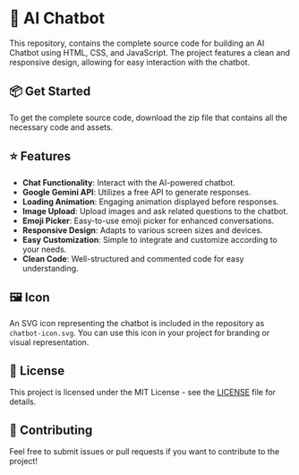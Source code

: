 # 🤖 AI Chatbot

This repository, contains the complete source code for building an AI Chatbot using HTML, CSS, and JavaScript. The project features a clean and responsive design, allowing for easy interaction with the chatbot.

## 📦 Get Started

To get the complete source code, download the zip file that contains all the necessary code and assets.

## ⭐ Features

- **Chat Functionality**: Interact with the AI-powered chatbot.
- **Google Gemini API**: Utilizes a free API to generate responses.
- **Loading Animation**: Engaging animation displayed before responses.
- **Image Upload**: Upload images and ask related questions to the chatbot.
- **Emoji Picker**: Easy-to-use emoji picker for enhanced conversations.
- **Responsive Design**: Adapts to various screen sizes and devices.
- **Easy Customization**: Simple to integrate and customize according to your needs.
- **Clean Code**: Well-structured and commented code for easy understanding.

## 🖼️ Icon

An SVG icon representing the chatbot is included in the repository as `chatbot-icon.svg`. You can use this icon in your project for branding or visual representation.


## 📄 License

This project is licensed under the MIT License - see the [LICENSE](LICENSE) file for details.

## 🤝 Contributing

Feel free to submit issues or pull requests if you want to contribute to the project!

